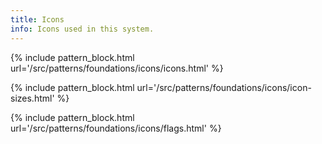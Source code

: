 ```yaml
---
title: Icons
info: Icons used in this system.
---
```


{% include pattern_block.html url='/src/patterns/foundations/icons/icons.html' %}

{% include pattern_block.html url='/src/patterns/foundations/icons/icon-sizes.html' %}

{% include pattern_block.html url='/src/patterns/foundations/icons/flags.html' %}
